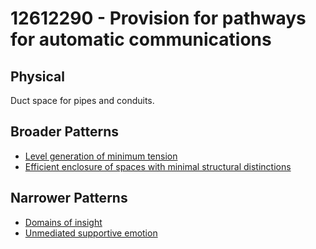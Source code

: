 # 12612290 - Provision for pathways for automatic communications

## Physical

Duct space for pipes and conduits.

## Broader Patterns

- [Level generation of minimum tension](12612190)
- [Efficient enclosure of spaces with minimal structural distinctions](12612060)

## Narrower Patterns

- [Domains of insight](12612520)
- [Unmediated supportive emotion](12612300)
